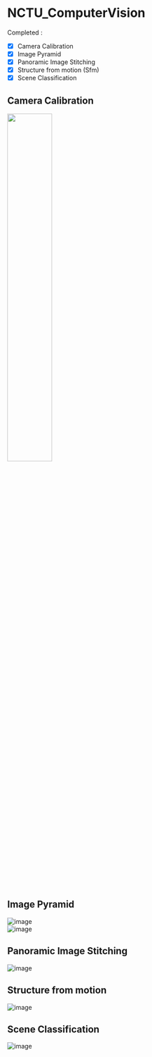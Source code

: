 # NCTU_ComputerVision
Completed :
- [x] Camera Calibration
- [x] Image Pyramid
- [x] Panoramic Image Stitching
- [x] Structure from motion (Sfm)
- [x] Scene Classification 

## Camera Calibration
<img src="https://github.com/aa10402tw/NCTU_ComputerVision/blob/master/results/camera_calibration.PNG" width="45%"> <br>

## Image Pyramid
![image](https://github.com/aa10402tw/NCTU_ComputerVision/blob/master/results/image_pyramid.PNG) <br>
![image](https://github.com/aa10402tw/NCTU_ComputerVision/blob/master/results/colorize.PNG) <br>

## Panoramic Image Stitching
![image](https://github.com/aa10402tw/NCTU_ComputerVision/blob/master/results/panoramic_image_stitching.png) <br>

## Structure from motion
![image](https://github.com/aa10402tw/NCTU_ComputerVision/blob/master/results/sfm.png) <br>

## Scene Classification 
![image](https://github.com/aa10402tw/NCTU_ComputerVision/blob/master/results/scene_classification.PNG) <br>
